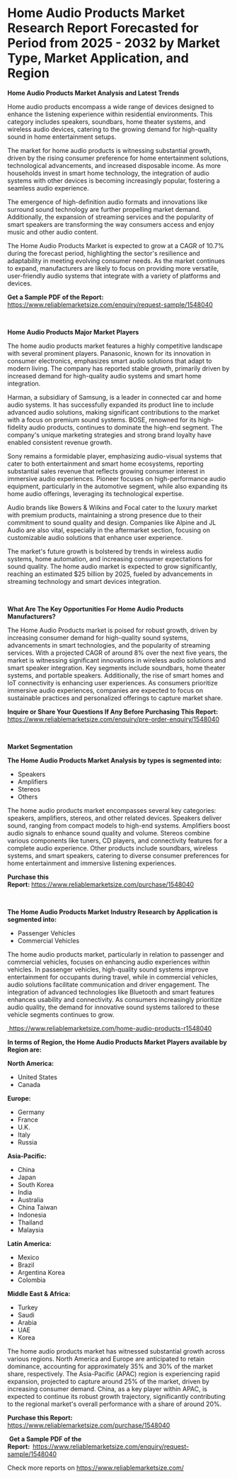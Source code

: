 <p><h1>Home Audio Products Market Research Report Forecasted for Period from 2025 -  2032 by Market Type, Market Application, and Region</h1></p><p><strong>Home Audio Products Market Analysis and Latest Trends</strong></p>
<p><p>Home audio products encompass a wide range of devices designed to enhance the listening experience within residential environments. This category includes speakers, soundbars, home theater systems, and wireless audio devices, catering to the growing demand for high-quality sound in home entertainment setups.</p><p>The market for home audio products is witnessing substantial growth, driven by the rising consumer preference for home entertainment solutions, technological advancements, and increased disposable income. As more households invest in smart home technology, the integration of audio systems with other devices is becoming increasingly popular, fostering a seamless audio experience. </p><p>The emergence of high-definition audio formats and innovations like surround sound technology are further propelling market demand. Additionally, the expansion of streaming services and the popularity of smart speakers are transforming the way consumers access and enjoy music and other audio content.</p><p>The Home Audio Products Market is expected to grow at a CAGR of 10.7% during the forecast period, highlighting the sector's resilience and adaptability in meeting evolving consumer needs. As the market continues to expand, manufacturers are likely to focus on providing more versatile, user-friendly audio systems that integrate with a variety of platforms and devices.</p></p>
<p><strong>Get a Sample PDF of the Report:&nbsp;</strong> <a href="https://www.reliablemarketsize.com/enquiry/request-sample/1548040?utm_campaign=1845&utm_medium=2&utm_source=Github&utm_content=ia&utm_term=08022025&utm_id=home-audio-products">https://www.reliablemarketsize.com/enquiry/request-sample/1548040</a></p>
<p>&nbsp;</p>
<p><strong>Home Audio Products Major Market Players</strong></p>
<p><p>The home audio products market features a highly competitive landscape with several prominent players. Panasonic, known for its innovation in consumer electronics, emphasizes smart audio solutions that adapt to modern living. The company has reported stable growth, primarily driven by increased demand for high-quality audio systems and smart home integration.</p><p>Harman, a subsidiary of Samsung, is a leader in connected car and home audio systems. It has successfully expanded its product line to include advanced audio solutions, making significant contributions to the market with a focus on premium sound systems. BOSE, renowned for its high-fidelity audio products, continues to dominate the high-end segment. The company's unique marketing strategies and strong brand loyalty have enabled consistent revenue growth.</p><p>Sony remains a formidable player, emphasizing audio-visual systems that cater to both entertainment and smart home ecosystems, reporting substantial sales revenue that reflects growing consumer interest in immersive audio experiences. Pioneer focuses on high-performance audio equipment, particularly in the automotive segment, while also expanding its home audio offerings, leveraging its technological expertise.</p><p>Audio brands like Bowers & Wilkins and Focal cater to the luxury market with premium products, maintaining a strong presence due to their commitment to sound quality and design. Companies like Alpine and JL Audio are also vital, especially in the aftermarket section, focusing on customizable audio solutions that enhance user experience.</p><p>The market's future growth is bolstered by trends in wireless audio systems, home automation, and increasing consumer expectations for sound quality. The home audio market is expected to grow significantly, reaching an estimated $25 billion by 2025, fueled by advancements in streaming technology and smart devices integration.</p></p>
<p>&nbsp;</p>
<p><strong>What Are The Key Opportunities For Home Audio Products Manufacturers?</strong></p>
<p><p>The Home Audio Products market is poised for robust growth, driven by increasing consumer demand for high-quality sound systems, advancements in smart technologies, and the popularity of streaming services. With a projected CAGR of around 8% over the next five years, the market is witnessing significant innovations in wireless audio solutions and smart speaker integration. Key segments include soundbars, home theater systems, and portable speakers. Additionally, the rise of smart homes and IoT connectivity is enhancing user experiences. As consumers prioritize immersive audio experiences, companies are expected to focus on sustainable practices and personalized offerings to capture market share.</p></p>
<p><strong>Inquire or Share Your Questions If Any Before Purchasing This Report:</strong> <a href="https://www.reliablemarketsize.com/enquiry/pre-order-enquiry/1548040?utm_campaign=1845&utm_medium=2&utm_source=Github&utm_content=ia&utm_term=08022025&utm_id=home-audio-products">https://www.reliablemarketsize.com/enquiry/pre-order-enquiry/1548040</a></p>
<p>&nbsp;</p>
<p><strong>Market Segmentation</strong></p>
<p><strong>The Home Audio Products Market Analysis by types is segmented into:</strong></p>
<p><ul><li>Speakers</li><li>Amplifiers</li><li>Stereos</li><li>Others</li></ul></p>
<p><p>The home audio products market encompasses several key categories: speakers, amplifiers, stereos, and other related devices. Speakers deliver sound, ranging from compact models to high-end systems. Amplifiers boost audio signals to enhance sound quality and volume. Stereos combine various components like tuners, CD players, and connectivity features for a complete audio experience. Other products include soundbars, wireless systems, and smart speakers, catering to diverse consumer preferences for home entertainment and immersive listening experiences.</p></p>
<p><strong>Purchase this Report:&nbsp;</strong><a href="https://www.reliablemarketsize.com/purchase/1548040?utm_campaign=1845&utm_medium=2&utm_source=Github&utm_content=ia&utm_term=08022025&utm_id=home-audio-products">https://www.reliablemarketsize.com/purchase/1548040</a></p>
<p>&nbsp;</p>
<p><strong>The Home Audio Products Market Industry Research by Application is segmented into:</strong></p>
<p><ul><li>Passenger Vehicles</li><li>Commercial Vehicles</li></ul></p>
<p><p>The home audio products market, particularly in relation to passenger and commercial vehicles, focuses on enhancing audio experiences within vehicles. In passenger vehicles, high-quality sound systems improve entertainment for occupants during travel, while in commercial vehicles, audio solutions facilitate communication and driver engagement. The integration of advanced technologies like Bluetooth and smart features enhances usability and connectivity. As consumers increasingly prioritize audio quality, the demand for innovative sound systems tailored to these vehicle segments continues to grow.</p></p>
<p><a href="https://www.reliablemarketsize.com/home-audio-products-r1548040?utm_campaign=1845&utm_medium=2&utm_source=Github&utm_content=ia&utm_term=08022025&utm_id=home-audio-products">&nbsp;https://www.reliablemarketsize.com/home-audio-products-r1548040</a></p>
<p><strong>In terms of Region, the Home Audio Products Market Players available by Region are:</strong></p>
<p>
    <p> <strong> North America: </strong>
        <ul>
            <li>United States</li>
            <li>Canada</li>
        </ul>
        </p> 
    <p> <strong> Europe: </strong>
        <ul>
            <li>Germany</li>
            <li>France</li>
            <li>U.K.</li>
            <li>Italy</li>
            <li>Russia</li>
        </ul>
        </p> 
    <p> <strong> Asia-Pacific: </strong>
        <ul>
            <li>China</li>
            <li>Japan</li>
            <li>South Korea</li>
            <li>India</li>
            <li>Australia</li>
            <li>China Taiwan</li>
            <li>Indonesia</li>
            <li>Thailand</li>
            <li>Malaysia</li>
        </ul>
        </p> 
    <p> <strong> Latin America: </strong>
        <ul>
            <li>Mexico</li>
            <li>Brazil</li>
            <li>Argentina Korea</li>
            <li>Colombia</li>
        </ul>
        </p> 
    <p> <strong> Middle East & Africa: </strong>
        <ul>
            <li>Turkey</li>
            <li>Saudi</li>
            <li>Arabia</li>
            <li>UAE</li>
            <li>Korea</li>
        </ul>
    </p>
    </p>
<p><p>The home audio products market has witnessed substantial growth across various regions. North America and Europe are anticipated to retain dominance, accounting for approximately 35% and 30% of the market share, respectively. The Asia-Pacific (APAC) region is experiencing rapid expansion, projected to capture around 25% of the market, driven by increasing consumer demand. China, as a key player within APAC, is expected to continue its robust growth trajectory, significantly contributing to the regional market's overall performance with a share of around 20%.</p></p>
<p><strong>Purchase this Report: </strong><a href="https://www.reliablemarketsize.com/purchase/1548040?utm_campaign=1845&utm_medium=2&utm_source=Github&utm_content=ia&utm_term=08022025&utm_id=home-audio-products">https://www.reliablemarketsize.com/purchase/1548040</a></p>
<p>&nbsp;<strong>Get a Sample PDF of the Report:&nbsp;&nbsp;</strong><a href="https://www.reliablemarketsize.com/enquiry/request-sample/1548040?utm_campaign=1845&utm_medium=2&utm_source=Github&utm_content=ia&utm_term=08022025&utm_id=home-audio-products">https://www.reliablemarketsize.com/enquiry/request-sample/1548040</a></p>
<p><strong></strong></p>
<p>Check more reports on <a href="https://www.reliablemarketsize.com/?utm_campaign=1845&utm_medium=2&utm_source=Github&utm_content=ia&utm_term=08022025&utm_id=home-audio-products">https://www.reliablemarketsize.com/</a></p>